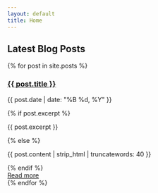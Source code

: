 ```yaml
---
layout: default
title: Home
---
```


<h2>Latest Blog Posts</h2>

{% for post in site.posts %}
  <article>
    <h3><a href="{{ post.url | relative_url }}">{{ post.title }}</a></h3>
    <p class="date">{{ post.date | date: "%B %d, %Y" }}</p>
    <div class="excerpt">
      {% if post.excerpt %}
        <p>{{ post.excerpt }}</p>
      {% else %}
        <p>{{ post.content | strip_html | truncatewords: 40 }}</p>  <!-- 40 words preview -->
      {% endif %}
    </div>
    <a href="{{ post.url | relative_url }}">Read more</a>
  </article>
{% endfor %}
